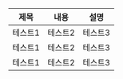 | 제목   | 내용   | 설명   |
 | ---- | ---- | ---- |
 | 테스트1 | 테스트2 | 테스트3 |
 | 테스트1 | 테스트2 | 테스트3 |
 | 테스트1 | 테스트2 | 테스트3 |